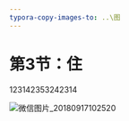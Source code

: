 ```yaml
---
typora-copy-images-to: ..\图
---
```


# 第3节：住

123142353242314

![微信图片_20180917102520](C:\Users\wenyuzou\Gitbook\图\微信图片_20180917102520.jpg)